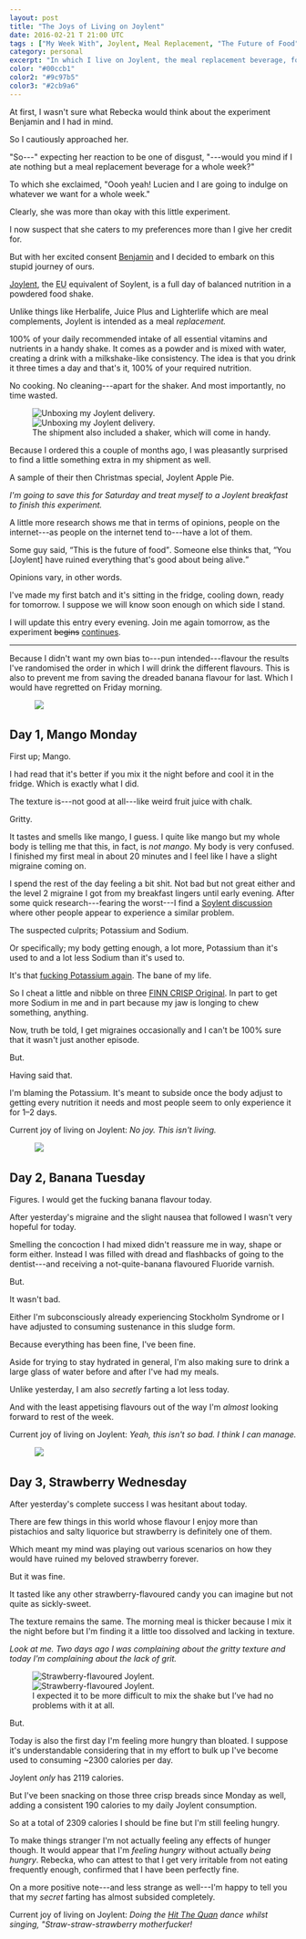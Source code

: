 ```yaml
---
layout: post
title: "The Joys of Living on Joylent"
date: 2016-02-21 T 21:00 UTC
tags : ["My Week With", Joylent, Meal Replacement, "The Future of Food"]
category: personal
excerpt: "In which I live on Joylent, the meal replacement beverage, for a week, keeping a day-by-day account of the experience."
color: "#00ccb1"
color2: "#9c97b5"
color3: "#2cb9a6"
---
```

At first, I wasn't sure what Rebecka would think about the experiment Benjamin and I had in mind.

So I cautiously approached her.

"So---" expecting her reaction to be one of disgust, "---would you mind if I ate nothing but a meal replacement beverage for a whole week?"

To which she exclaimed, "Oooh yeah! Lucien and I are going to indulge on whatever we want for a whole week."

Clearly, she was more than okay with this little experiment.

I now suspect that she caters to my preferences more than I give her credit for.

But with her excited consent [Benjamin][beije] and I decided to embark on this stupid journey of ours.

<p data-pullquote="You have ruined everything that’s good about being alive."></p>

[Joylent][joylent], the <abbr title="European Union" class="small-caps">EU</abbr> equivalent of Soylent, is a full day of balanced nutrition in a powdered food shake.

Unlike things like Herbalife, Juice Plus and Lighterlife which are meal complements, Joylent is intended as a meal *replacement.*

100% of your daily recommended intake of all essential vitamins and nutrients in a handy shake. It comes as a powder and is mixed with water, creating a drink with a milkshake-like consistency. The idea is that you drink it three times a day and that's it, 100% of your required nutrition.

No cooking. No cleaning---apart for the shaker. And most importantly, no time wasted.

<figure>
	<img class="js-lazy-load" data-original="/assets/posts/2016/february/the-joys-of-living-on-joylent/unboxing-joylent.jpg" alt="Unboxing my Joylent delivery.">
	<noscript>
		<img src="/assets/posts/2016/february/the-joys-of-living-on-joylent/unboxing-joylent.jpg" alt="Unboxing my Joylent delivery.">
	</noscript>
	<figcaption>The shipment also included a shaker, which will come in handy.</figcaption>
</figure>

Because I ordered this a couple of months ago, I was pleasantly surprised to find a little something extra in my shipment as well.

A sample of their then Christmas special, Joylent Apple Pie.

*I'm going to save this for Saturday and treat myself to a Joylent breakfast to finish this experiment.*

A little more research shows me that in terms of opinions, people on the internet---as people on the internet tend to---have a lot of them.

Some guy said, <q>This is the future of food</q>. Someone else thinks that, <q>You \[Joylent\] have ruined everything that's good about being alive.</q>

Opinions vary, in other words.

I've made my first batch and it's sitting in the fridge, cooling down, ready for tomorrow. I suppose we will know soon enough on which side I stand.

I will update this entry every evening. Join me again tomorrow, as the experiment <del>begins</del> <ins>continues</ins>.

***

Because I didn't want my own bias to---pun intended---flavour the results I've randomised the order in which I will drink the different flavours. This is also to prevent me from saving the dreaded banana flavour for last. Which I would have regretted on Friday morning.

<figure class="aside-image">
	<img class="js-lazy-load" data-original="/assets/posts/2016/february/the-joys-of-living-on-joylent/mango.png">
	<noscript>
		<img src="/assets/posts/2016/february/the-joys-of-living-on-joylent/mango.png">
	</noscript>
</figure>

## Day 1, Mango Monday

First up; Mango.

I had read that it's better if you mix it the night before and cool it in the fridge. Which is exactly what I did.

The texture is---not good at all---like weird fruit juice with chalk.

Gritty.

It tastes and smells like mango, I guess. I quite like mango but my whole body is telling me that this, in fact, is *not mango*. My body is very confused. I finished my first meal in about 20 minutes and I feel like I have a slight migraine coming on.

I spend the rest of the day feeling a bit shit. Not bad but not great either and the level 2 migraine I got from my breakfast lingers until early evening. After some quick research---fearing the worst---I find a [Soylent discussion][headache] where other people appear to experience a similar problem.

The suspected culprits; Potassium and Sodium.

Or specifically; my body getting enough, a lot more, Potassium than it's used to and a lot less Sodium than it's used to.

It's that [fucking Potassium again][bananas]. The bane of my life.

So I cheat a little and nibble on three [FINN CRISP Original][finncrisp]. In part to get more Sodium in me and in part because my jaw is longing to chew something, anything.

Now, truth be told, I get migraines occasionally and I can't be 100% sure that it wasn't just another episode.

But.

Having said that.

I'm blaming the Potassium. It's meant to subside once the body adjust to getting every nutrition it needs and most people seem to only experience it for 1&ndash;2 days.

Current joy of living on Joylent: *No joy. This isn't living.*

<figure class="aside-image">
	<img class="js-lazy-load" data-original="/assets/posts/2016/february/the-joys-of-living-on-joylent/banana.png">
	<noscript>
		<img src="/assets/posts/2016/february/the-joys-of-living-on-joylent/banana.png">
	</noscript>
</figure>

## Day 2, Banana Tuesday

Figures. I would get the fucking banana flavour today.

After yesterday's migraine and the slight nausea that followed I wasn't very hopeful for today.

Smelling the concoction I had mixed didn't reassure me in way, shape or form either. Instead I was filled with dread and flashbacks of going to the dentist---and receiving a not-quite-banana flavoured Fluoride varnish.

But.

It wasn't bad.

Either I'm subconsciously already experiencing Stockholm Syndrome or I have adjusted to consuming sustenance in this sludge form.

Because everything has been fine, I've been fine.

Aside for trying to stay hydrated in general, I'm also making sure to drink a large glass of water before and after I've had my meals.

Unlike yesterday, I am also *secretly* farting a lot less today.

And with the least appetising flavours out of the way I'm *almost* looking forward to rest of the week.

Current joy of living on Joylent: *Yeah, this isn't so bad. I think I can manage.*

<figure class="aside-image">
	<img class="js-lazy-load" data-original="/assets/posts/2016/february/the-joys-of-living-on-joylent/strawberry.png">
	<noscript>
		<img src="/assets/posts/2016/february/the-joys-of-living-on-joylent/strawberry.png">
	</noscript>
</figure>

## Day 3, Strawberry Wednesday

After yesterday's complete success I was hesitant about today.

There are few things in this world whose flavour I enjoy more than pistachios and salty liquorice but strawberry is definitely one of them.

Which meant my mind was playing out various scenarios on how they would have ruined my beloved strawberry forever.

But it was fine.

It tasted like any other strawberry-flavoured candy you can imagine but not quite as sickly-sweet.

The texture remains the same. The morning meal is thicker because I mix it the night before but I'm finding it a little too dissolved and lacking in texture.

*Look at me. Two days ago I was complaining about the gritty texture and today I'm complaining about the lack of grit.*

<figure>
	<img class="js-lazy-load" data-original="/assets/posts/2016/february/the-joys-of-living-on-joylent/strawberry-flavoured-joylent.jpg" alt="Strawberry-flavoured Joylent.">
	<noscript>
		<img src="/assets/posts/2016/february/the-joys-of-living-on-joylent/strawberry-flavoured-joylent.jpg" alt="Strawberry-flavoured Joylent.">
	</noscript>
	<figcaption>I expected it to be more difficult to mix the shake but I’ve had no problems with it at all.</figcaption>
</figure>

But.

Today is also the first day I'm feeling more hungry than bloated. I suppose it's understandable considering that in my effort to bulk up I've become used to consuming ~2300 calories per day.

Joylent *only* has 2119 calories.

But I've been snacking on those three crisp breads since Monday as well, adding a consistent 190 calories to my daily Joylent consumption.

So at a total of 2309 calories I should be fine but I'm still feeling hungry.

To make things stranger I'm not actually feeling any effects of hunger though. It would appear that I'm *feeling hungry* without actually *being hungry*. Rebecka, who can attest to that I get very irritable from not eating frequently enough, confirmed that I have been perfectly fine.

On a more positive note---and less strange as well---I'm happy to tell you that my *secret* farting has almost subsided completely.

Current joy of living on Joylent: *Doing the [Hit The Quan][quan] dance whilst singing, "Straw-straw-strawberry motherfucker!*

<!--

<figure class="aside-image">
	<img class="js-lazy-load" data-original="/assets/posts/2016/february/the-joys-of-living-on-joylent/chocolate.png">
	<noscript>
		<img src="/assets/posts/2016/february/the-joys-of-living-on-joylent/chocolate.png">
	</noscript>
</figure>

## Day 4, Chocolate Thursday

<figure class="aside-image">
	<img class="js-lazy-load" data-original="/assets/posts/2016/february/the-joys-of-living-on-joylent/vanilla.png">
	<noscript>
		<img src="/assets/posts/2016/february/the-joys-of-living-on-joylent/vanilla.png">
	</noscript>
</figure>

## Day 5, Vanilla Friday

## Conclusion

Apple Pie.

-->

[beije]: https://benjaminhorn.io/
[joylent]: http://joylent.eu/
[headache]: https://discourse.soylent.com/t/headaches-after-drinking-soylent/20183/7
[bananas]: /blog/now-thats-what-i-call-banana
[finncrisp]: http://www.finncrisp.com/crispbreads/thin-crisps/finn-crisp-original/
[quan]: https://www.youtube.com/watch?v=7XjCWyuC4zQ